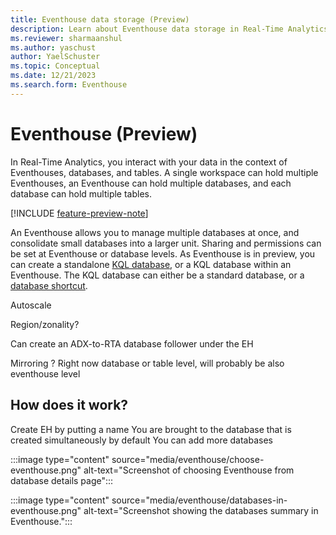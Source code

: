 ```yaml
---
title: Eventhouse data storage (Preview)
description: Learn about Eventhouse data storage in Real-Time Analytics.
ms.reviewer: sharmaanshul
ms.author: yaschust
author: YaelSchuster
ms.topic: Conceptual
ms.date: 12/21/2023
ms.search.form: Eventhouse
---
```

# Eventhouse (Preview)

In Real-Time Analytics, you interact with your data in the context of Eventhouses, databases, and tables. A single workspace can hold multiple Eventhouses, an Eventhouse can hold multiple databases, and each database can hold multiple tables.

[!INCLUDE [feature-preview-note](../includes/feature-preview-note.md)]

An Eventhouse allows you to manage multiple databases at once, and consolidate small databases into a larger unit. Sharing and permissions can be set at Eventhouse or database levels. As Eventhouse is in preview, you can create a standalone [KQL database](create-database.md), or a KQL database within an Eventhouse. The KQL database can either be a standard database, or a [database shortcut](database-shortcut.md).

Autoscale

Region/zonality?

Can create an ADX-to-RTA database follower under the EH

Mirroring ? Right now database or table level, will probably be also eventhouse level

## How does it work?


Create EH by putting a name
You are brought to the database that is created simultaneously by default
You can add more databases


:::image type="content" source="media/eventhouse/choose-eventhouse.png" alt-text="Screenshot of choosing Eventhouse from database details page":::

:::image type="content" source="media/eventhouse/databases-in-eventhouse.png" alt-text="Screenshot showing the databases summary in Eventhouse.":::